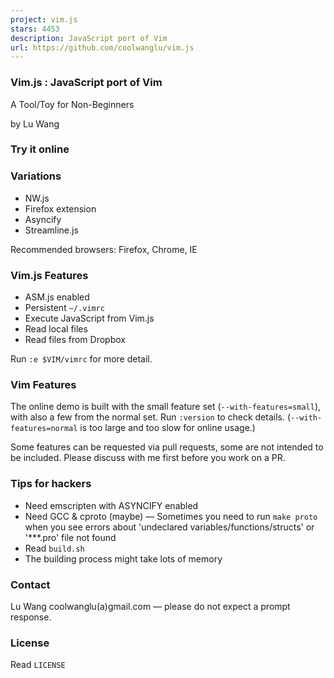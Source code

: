 ```yaml
---
project: vim.js
stars: 4453
description: JavaScript port of Vim
url: https://github.com/coolwanglu/vim.js
---
```


### Vim.js : JavaScript port of Vim

A Tool/Toy for Non-Beginners

by Lu Wang

### Try it online

### Variations

-   NW.js
-   Firefox extension
-   Asyncify
-   Streamline.js

Recommended browsers: Firefox, Chrome, IE

### Vim.js Features

-   ASM.js enabled
-   Persistent `~/.vimrc`
-   Execute JavaScript from Vim.js
-   Read local files
-   Read files from Dropbox

Run `:e $VIM/vimrc` for more detail.

### Vim Features

The online demo is built with the small feature set (`--with-features=small`), with also a few from the normal set. Run `:version` to check details. (`--with-features=normal` is too large and too slow for online usage.)

Some features can be requested via pull requests, some are not intended to be included. Please discuss with me first before you work on a PR.

### Tips for hackers

-   Need emscripten with ASYNCIFY enabled
-   Need GCC & cproto (maybe) — Sometimes you need to run `make proto` when you see errors about 'undeclared variables/functions/structs' or '\*\*\*.pro' file not found
-   Read `build.sh`
-   The building process might take lots of memory

### Contact

Lu Wang coolwanglu(a)gmail.com — please do not expect a prompt response.

### License

Read `LICENSE`

